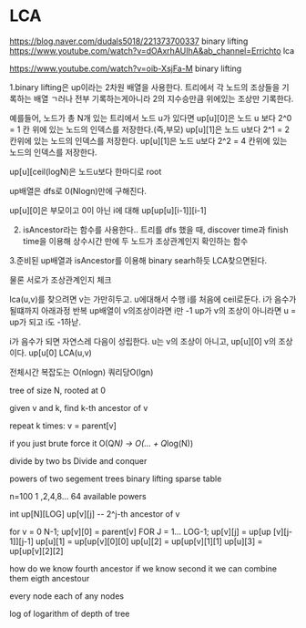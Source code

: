 LCA
===


https://blog.naver.com/dudals5018/221373700337 binary lifting
https://www.youtube.com/watch?v=dOAxrhAUIhA&ab_channel=Errichto lca

https://www.youtube.com/watch?v=oib-XsjFa-M binary lifting

1.binary lifting은 up이라는 2차원 배열을 사용한다. 
트리에서 각 노드의 조상들을 기록하는 배열
ㄱ러나 전부 기록하는게아니라 2의 지수승만큼 위에있는 조상만 기록한다.

예를들어, 노드가 총 N개 있는 트리에서 노드 u가 있다면
up[u][0]은 노드 u 보다 2^0 = 1 칸 위에 있는 노드의 인덱스를 저장한다.(즉,부모)
up[u][1]은 노드 u보다 2^1 = 2 칸위에 있는 노드의 인덱스를 저장한다.
up[u][1]은 노드 u보다 2^2 = 4 칸위에 있는 노드의 인덱스를 저장한다.

up[u][ceil(logN)은 노드u보다 한마디로 root

up배열은 dfs로 0(Nlogn)만에 구해진다.

up[u][0]은 부모이고 0이 아닌 i에 대해 up[up[u][i-1]][i-1]


2. isAncestor라는 함수를 사용한다..
트리를 dfs 했을 때, discover time과 finish time을 이용해 상수시간 만에
두 노드가 조상관계인지 확인하는 함수

3.준비된 up배열과 isAncestor를 이용해 binary searh하듯 LCA찾으면된다.

물론 서로가 조상관계인지 체크

lca(u,v)를 찾으려면 v는 가만히두고. u에대해서 수행
i를 처음에 ceil로둔다.
i가 음수가될떄까지 아래과정 반복
up배열이 v의조상이라면 i만 -1
up가 v의 조상이 아니라면 u = up가 되고 i도 -1하낟.

i가 음수가 되면 자연스레 다음이 성립한다.
u는 v의 조상이 아니고, up[u][0] v의 조상이다.
up[u[0] LCA(u,v)

전체시간 복잡도는 O(nlogn) 쿼리당O(lgn)

tree of size N, rooted at 0

given v and k, find k-th ancestor of v

repeat k times:
 v = parent[v]
 
 if you just brute force it O(Q*N) -> O(... + Q*log(N))
 
 divide by two 
 bs
 Divide and conquer
 
 powers of two
segement trees
binary lifting
sparse table

n=100
1 ,2,4,8... 64 available powers

int up[N][LOG]
up[v][j] -- 2^j-th ancestor of v

for v = 0 N-1;
up[v][0] = parent[v]
FOR J = 1... LOG-1;
 up[v][j] = up[up [v][j-1]][j-1]
up[u][1] = up[up[v][0][0]
up[u][2] = up[up[v][1][1]
up[u][3] = up[up[v][2][2]

how do we know fourth ancestor
if we know second it
we can combine them
eigth ancestour 

every node each of any nodes 

log of logarithm of depth of tree






